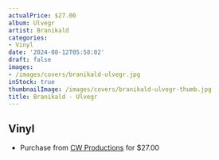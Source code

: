 ```yaml
---
actualPrice: $27.00
album: Ulvegr
artist: Branikald
categories:
- Vinyl
date: '2024-08-12T05:58:02'
draft: false
images:
- /images/covers/branikald-ulvegr.jpg
inStock: true
thumbnailImage: /images/covers/branikald-ulvegr-thumb.jpg
title: Branikald - Ulvegr
---
```


## Vinyl
* Purchase from [CW Productions](https://shop.cwproductions.net/products/branikald-ulvegr-lp) for $27.00
